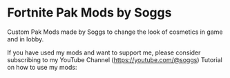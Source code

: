 # Fortnite Pak Mods by Soggs
Custom Pak Mods made by Soggs to change the look of cosmetics in game and in lobby.

If you have used my mods and want to support me, please consider subscribing to my YouTube Channel (https://youtube.com/@soggs)
Tutorial on how to use my mods:
